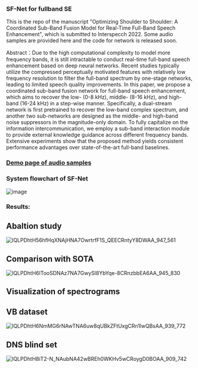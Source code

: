 ### SF-Net for fullband SE
This is the repo of the manuscript "Optimizing Shoulder to Shoulder: A Coordinated Sub-Band Fusion Model for Real-Time Full-Band Speech Enhancement", which is submitted to Interspecch 2022. Some audio samples are provided here and the code for network is released soon.


Abstract：Due to the high computational complexity to model more frequency bands, it is still intractable to conduct real-time full-band speech enhancement based on deep neural networks. Recent studies typically utilize the compressed perceptually motivated features with relatively low frequency resolution to filter the full-band spectrum by one-stage networks, leading to limited speech quality improvements. In this paper, we propose a coordinated sub-band fusion network for full-band speech enhancement, which aims to recover the low- (0-8 kHz), middle- (8-16 kHz), and high-band (16-24 kHz) in a step-wise manner. Specifically, a dual-stream network is first pretrained to recover the low-band complex spectrum, and another two sub-networks are designed as the middle- and high-band noise suppressors in the magnitude-only domain. To fully capitalize on the information intercommunication, we employ a sub-band interaction module to provide external knowledge guidance across different frequency bands. Extensive experiments show that the proposed method yields consistent performance advantages over state-of-the-art full-band baselines.

### [Demo page of audio samples](https://yuguochencuc.github.io/sfnet_demo/) 

### System flowchart of SF-Net
![image](https://user-images.githubusercontent.com/51236251/160518968-0a074c93-7400-467c-9c16-2887f8466737.png)

### Results:
## Abaltion study
![lQLPDhtH56hfHqXNAjHNA7OwrtrfF1S_QEECRntyY8DWAA_947_561](https://user-images.githubusercontent.com/51236251/160519109-49617410-5611-4abb-85fc-d30e13225280.png)

## Comparison with SOTA
![lQLPDhtH6ITooSDNAz7NA7GwySl8YbYqe-8CRnzbbEA6AA_945_830](https://user-images.githubusercontent.com/51236251/160519878-e0aa93ea-9573-40f9-9665-2d8de9d90efe.png)

## Visualization of spectrograms
## VB dataset
![lQLPDhtH6NmMG6rNAwTNA6uw8qUBkZFtUxgCRn1lwQBsAA_939_772](https://user-images.githubusercontent.com/51236251/160520076-b580c1bb-253c-44ee-a781-1243caa7924d.png)
## DNS blind set
![lQLPDhtH8iT2-N_NAubNA42wBREh0WKHv5wCRoygD0BOAA_909_742](https://user-images.githubusercontent.com/51236251/160527589-97dff384-cb72-4354-8ab0-1f953ab5564c.png)



